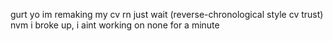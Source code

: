 gurt yo
im remaking my cv rn just wait (reverse-chronological style cv trust)
nvm i broke up, i aint working on none for a minute
<!---
DinnerDinner/DinnerDinner is a ✨ special ✨ repository because its `README.md` (this file) appears on your GitHub profile.
You can click the Preview link to take a look at your changes.
--->
